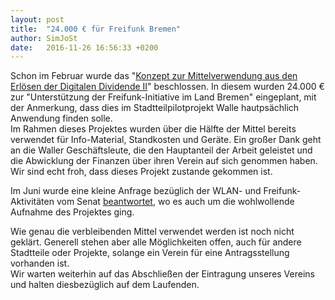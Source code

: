 ```yaml
---
layout: post
title:  "24.000 € für Freifunk Bremen"
author: SimJoSt
date:   2016-11-26 16:56:33 +0200
---
```

Schon im Februar wurde das "[Konzept zur Mittelverwendung aus den Erlösen der Digitalen Dividende II](http://www.wirtschaft.bremen.de/sixcms/media.php/13/19_091_L-Vorlage%20Mittelverwendung%20Digitale%20Dividende%20II_GES.pdf)" beschlossen. In diesem wurden 24.000 € zur "Unterstützung der Freifunk-Initiative im Land Bremen" eingeplant, mit der Anmerkung, dass dies im Stadtteilpilotprojekt Walle hautpsächlich Anwendung finden solle.  
Im Rahmen dieses Projektes wurden über die Hälfte der Mittel bereits verwendet für Info-Material, Standkosten und Geräte. Ein großer Dank geht an die Waller Geschäftsleute, die den Hauptanteil der Arbeit geleistet und die Abwicklung der Finanzen über ihren Verein auf sich genommen haben. Wir sind echt froh, dass dieses Projekt zustande gekommen ist.

Im Juni wurde eine kleine Anfrage bezüglich der WLAN- und Freifunk-Aktivitäten vom Senat [beantwortet](http://www.senatspressestelle.bremen.de/sixcms/media.php/13/20160802_Offene_Netze_schaffen.pdf), wo es auch um die wohlwollende Aufnahme des Projektes ging.

Wie genau die verbleibenden Mittel verwendet werden ist noch nicht geklärt. Generell stehen aber alle Möglichkeiten offen, auch für andere Stadtteile oder Projekte, solange ein Verein für eine Antragsstellung vorhanden ist.  
Wir warten weiterhin auf das Abschließen der Eintragung unseres Vereins und halten diesbezüglich auf dem Laufenden.
